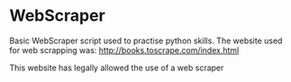 # WebScraper
Basic WebScraper script used to practise python skills.
The website used for web scrapping was:
http://books.toscrape.com/index.html

This website has legally allowed the use of a web scraper

